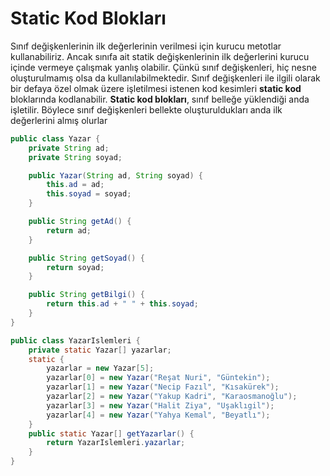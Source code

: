 # Static Kod Blokları

Sınıf değişkenlerinin ilk değerlerinin verilmesi için kurucu metotlar kullanabiliriz. Ancak sınıfa ait statik değişkenlerinin ilk değerlerini kurucu içinde vermeye çalışmak yanlış olabilir. Çünkü sınıf değişkenleri, hiç nesne oluşturulmamış olsa da kullanılabilmektedir. Sınıf değişkenleri ile ilgili olarak bir defaya özel olmak üzere işletilmesi istenen kod kesimleri **static kod** bloklarında kodlanabilir. **Static kod blokları**, sınıf belleğe yüklendiği  anda işletilir. Böylece sınıf değişkenleri bellekte oluşturuldukları anda ilk değerlerini almış olurlar

```java
public class Yazar {
    private String ad;
    private String soyad;

    public Yazar(String ad, String soyad) {
        this.ad = ad;
        this.soyad = soyad;
    }

    public String getAd() {
        return ad;
    }

    public String getSoyad() {
        return soyad;
    }

    public String getBilgi() {
        return this.ad + " " + this.soyad;
    }
}

```

```java
public class YazarIslemleri {
    private static Yazar[] yazarlar;
    static {
        yazarlar = new Yazar[5];
        yazarlar[0] = new Yazar("Reşat Nuri", "Güntekin");
        yazarlar[1] = new Yazar("Necip Fazıl", "Kısakürek");
        yazarlar[2] = new Yazar("Yakup Kadri", "Karaosmanoğlu");
        yazarlar[3] = new Yazar("Halit Ziya", "Uşaklıgil");
        yazarlar[4] = new Yazar("Yahya Kemal", "Beyatlı");
    }
    public static Yazar[] getYazarlar() {
        return YazarIslemleri.yazarlar;
    }
}

```

